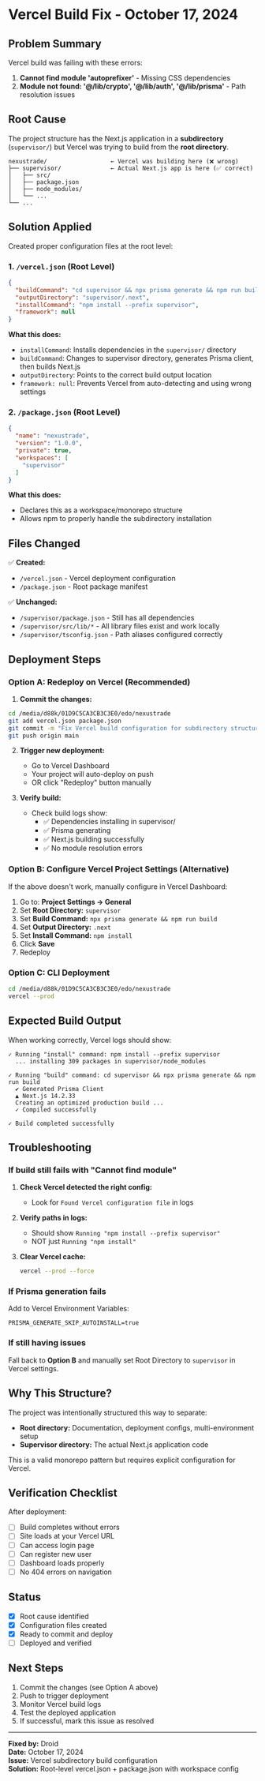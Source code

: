 # Vercel Build Fix - October 17, 2024

## Problem Summary

Vercel build was failing with these errors:
1. **Cannot find module 'autoprefixer'** - Missing CSS dependencies
2. **Module not found: '@/lib/crypto', '@/lib/auth', '@/lib/prisma'** - Path resolution issues

## Root Cause

The project structure has the Next.js application in a **subdirectory** (`supervisor/`) but Vercel was trying to build from the **root directory**.

```
nexustrade/                  ← Vercel was building here (❌ wrong)
├── supervisor/              ← Actual Next.js app is here (✅ correct)
│   ├── src/
│   ├── package.json
│   ├── node_modules/
│   └── ...
└── ...
```

## Solution Applied

Created proper configuration files at the root level:

### 1. `/vercel.json` (Root Level)
```json
{
  "buildCommand": "cd supervisor && npx prisma generate && npm run build",
  "outputDirectory": "supervisor/.next",
  "installCommand": "npm install --prefix supervisor",
  "framework": null
}
```

**What this does:**
- `installCommand`: Installs dependencies in the `supervisor/` directory
- `buildCommand`: Changes to supervisor directory, generates Prisma client, then builds Next.js
- `outputDirectory`: Points to the correct build output location
- `framework: null`: Prevents Vercel from auto-detecting and using wrong settings

### 2. `/package.json` (Root Level)
```json
{
  "name": "nexustrade",
  "version": "1.0.0",
  "private": true,
  "workspaces": [
    "supervisor"
  ]
}
```

**What this does:**
- Declares this as a workspace/monorepo structure
- Allows npm to properly handle the subdirectory installation

## Files Changed

✅ **Created:**
- `/vercel.json` - Vercel deployment configuration
- `/package.json` - Root package manifest

✅ **Unchanged:**
- `/supervisor/package.json` - Still has all dependencies
- `/supervisor/src/lib/*` - All library files exist and work locally
- `/supervisor/tsconfig.json` - Path aliases configured correctly

## Deployment Steps

### Option A: Redeploy on Vercel (Recommended)

1. **Commit the changes:**
```bash
cd /media/d88k/01D9C5CA3CB3C3E0/edo/nexustrade
git add vercel.json package.json
git commit -m "Fix Vercel build configuration for subdirectory structure"
git push origin main
```

2. **Trigger new deployment:**
   - Go to Vercel Dashboard
   - Your project will auto-deploy on push
   - OR click "Redeploy" button manually

3. **Verify build:**
   - Check build logs show:
     - ✅ Dependencies installing in supervisor/
     - ✅ Prisma generating
     - ✅ Next.js building successfully
     - ✅ No module resolution errors

### Option B: Configure Vercel Project Settings (Alternative)

If the above doesn't work, manually configure in Vercel Dashboard:

1. Go to: **Project Settings → General**
2. Set **Root Directory:** `supervisor`
3. Set **Build Command:** `npx prisma generate && npm run build`
4. Set **Output Directory:** `.next`
5. Set **Install Command:** `npm install`
6. Click **Save**
7. Redeploy

### Option C: CLI Deployment

```bash
cd /media/d88k/01D9C5CA3CB3C3E0/edo/nexustrade
vercel --prod
```

## Expected Build Output

When working correctly, Vercel logs should show:

```
✓ Running "install" command: npm install --prefix supervisor
  ... installing 309 packages in supervisor/node_modules

✓ Running "build" command: cd supervisor && npx prisma generate && npm run build
  ✔ Generated Prisma Client
  ▲ Next.js 14.2.33
  Creating an optimized production build ...
  ✓ Compiled successfully
  
✓ Build completed successfully
```

## Troubleshooting

### If build still fails with "Cannot find module"

1. **Check Vercel detected the right config:**
   - Look for `Found Vercel configuration file` in logs
   
2. **Verify paths in logs:**
   - Should show `Running "npm install --prefix supervisor"`
   - NOT just `Running "npm install"`

3. **Clear Vercel cache:**
   ```bash
   vercel --prod --force
   ```

### If Prisma generation fails

Add to Vercel Environment Variables:
```
PRISMA_GENERATE_SKIP_AUTOINSTALL=true
```

### If still having issues

Fall back to **Option B** and manually set Root Directory to `supervisor` in Vercel settings.

## Why This Structure?

The project was intentionally structured this way to separate:
- **Root directory:** Documentation, deployment configs, multi-environment setup
- **Supervisor directory:** The actual Next.js application code

This is a valid monorepo pattern but requires explicit configuration for Vercel.

## Verification Checklist

After deployment:
- [ ] Build completes without errors
- [ ] Site loads at your Vercel URL
- [ ] Can access login page
- [ ] Can register new user
- [ ] Dashboard loads properly
- [ ] No 404 errors on navigation

## Status

- [x] Root cause identified
- [x] Configuration files created
- [x] Ready to commit and deploy
- [ ] Deployed and verified

## Next Steps

1. Commit the changes (see Option A above)
2. Push to trigger deployment
3. Monitor Vercel build logs
4. Test the deployed application
5. If successful, mark this issue as resolved

---

**Fixed by:** Droid  
**Date:** October 17, 2024  
**Issue:** Vercel subdirectory build configuration  
**Solution:** Root-level vercel.json + package.json with workspace config
